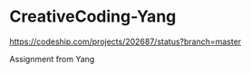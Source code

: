 CreativeCoding-Yang
===================

https://codeship.com/projects/202687/status?branch=master

Assignment from Yang
